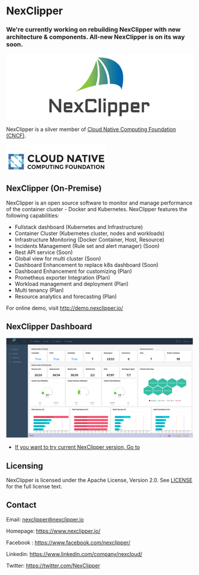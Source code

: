 # NexClipper

### We're currently working on rebuilding NexClipper with new architecture & components. All-new NexClipper is on its way soon.


![](docs/images/logo1_wide.png)

NexClipper is a silver member of [Cloud Native Computing Foundation (CNCF)](https://landscape.cncf.io/category=monitoring&format=card-mode&grouping=category).

![](docs/images/cncf.png)


## NexClipper (On-Premise)

NexClipper is an open source software to monitor and manage performance of the container cluster -  Docker and Kubernetes.
NexClipper features the following capabilities:
- Fullstack dashboard (Kubernetes and Infrastructure)
- Container Cluster (Kubernetes cluster, nodes and workloads)
- Infrastructure Monitoring (Docker Container, Host, Resource)
- Incidents Management (Rule set and alert manager) (Soon)
- Rest API service (Soon)
- Global view for multi cluster (Soon)
- Dashboard Enhancement to replace k8s dashboard (Soon)
- Dashboard Enhancement for customizing (Plan)
- Prometheus exporter Integration (Plan)
- Workload management and deployment (Plan)
- Multi tenancy (Plan)
- Resource analytics and forecasting (Plan)

For online demo,  visit  http://demo.nexclipper.io/


## NexClipper Dashboard

![](docs/images/NexClipper_dashboard.png)


- [If you want to try current NexClipper version, Go to](https://github.com/NexClipper/NexClipper/README_0.1.0.md)

## Licensing

NexClipper is licensed under the Apache License, Version 2.0. See [LICENSE](https://github.com/NexClipper/NexClipper/blob/master/LICENSE) for the full license text.

## Contact

Email: nexclipper@nexclipper.io

Homepage: https://www.nexclipper.io/

Facebook : https://www.facebook.com/nexclipper/

Linkedin: https://www.linkedin.com/company/nexcloud/

Twitter: https://twitter.com/NexClipper

